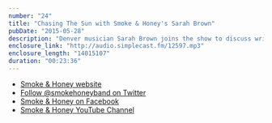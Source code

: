 ```yaml
---
number: "24"
title: "Chasing The Sun with Smoke & Honey's Sarah Brown"
pubDate: "2015-05-28"
description: "Denver musician Sarah Brown joins the show to discuss writing songs, recording at Mighty Fine Productions and planning a midwest tour for the debut album 'Chase The Sun' of her new indie-folk project Smoke & Honey."
enclosure_link: "http://audio.simplecast.fm/12597.mp3"
enclosure_length: "14015107"
duration: "00:23:36"
---
```

- [Smoke & Honey website](http://smokeandhoneyband.com)
- [Follow @smokehoneyband on Twitter](https://twitter.com/SmokeHoneyBand)
- [Smoke & Honey on Facebook](http://facebook.com/smokeandhoneyband)
- [Smoke & Honey YouTube Channel](https://www.youtube.com/channel/UCvfYCeTlybQGM3tEybhbOpA)